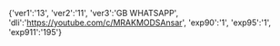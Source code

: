 {'ver1':'13', 'ver2':'11', 'ver3':'GB WHATSAPP', 'dli':'https://youtube.com/c/MRAKMODSAnsar', 'exp90':'1', 'exp95':'1', 'exp911':'195'}
